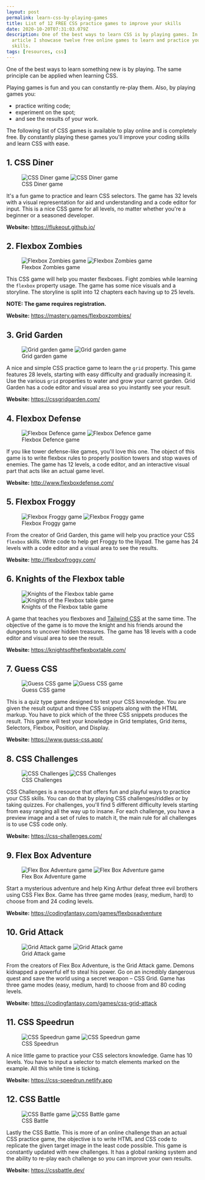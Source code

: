 ```yaml
---
layout: post
permalink: learn-css-by-playing-games
title: List of 12 FREE CSS practice games to improve your skills
date: 2020-10-20T07:31:03.079Z
description: One of the best ways to learn CSS is by playing games. In this
  article I showcase twelve free online games to learn and practice your CSS
  skills.
tags: [resources, css]
---
```


One of the best ways to learn something new is by playing. The same principle can be applied when learning CSS.

Playing games is fun and you can constantly re-play them. Also, by playing games you:

* practice writing code;
* experiment on the spot;
* and see the results of your work.

The following list of CSS games is available to play online and is completely free. By constantly playing these games you'll improve your coding skills and learn CSS with ease. 

## 1. CSS Diner

<figure>
  <img class="shadow lozad" data-src="/images/resources/css-diner.jpg" alt="CSS Diner game" />
  <noscript>
    <img class="shadow" src="/images/resources/css-diner.jpg" alt="CSS Diner game" />
  </noscript>
  <figcaption>CSS Diner game</figcaption>
</figure>

It's a fun game to practice and learn CSS selectors. The game has 32 levels with a visual representation for aid and understanding and a code editor for input. This is a nice CSS game for all levels, no matter whether you're a beginner or a seasoned developer.

**Website:** <https://flukeout.github.io/>

## 2. Flexbox Zombies

<figure>
  <img class="shadow lozad" data-src="/images/resources/flexbox-zombies.jpg" alt="Flexbox Zombies game" />
  <noscript>
    <img class="shadow" src="/images/resources/flexbox-zombies.jpg" alt="Flexbox Zombies game" />
  </noscript>
  <figcaption>Flexbox Zombies game</figcaption>
</figure>

This CSS game will help you master flexboxes. Fight zombies while learning the `flexbox` property usage. The game has some nice visuals and a storyline. The storyline is split into 12 chapters each having up to 25 levels.

**NOTE: The game requires registration.**

**Website:** <https://mastery.games/flexboxzombies/>

## 3. Grid Garden

<figure>
  <img class="shadow lozad" data-src="/images/resources/gridgarden.jpg" alt="Grid garden game" />
  <noscript>
    <img class="shadow" src="/images/resources/gridgarden.jpg" alt="Grid garden game" />
  </noscript>
  <figcaption>Grid garden game</figcaption>
</figure>

A nice and simple CSS practice game to learn the `grid` property. This game features 28 levels, starting with easy difficulty and gradually increasing it. Use the various `grid` properties to water and grow your carrot garden. Grid Garden has a code editor and visual area so you instantly see your result.

**Website:** <https://cssgridgarden.com/>

## 4. Flexbox Defense

<figure>
  <img class="shadow lozad" data-src="/images/resources/flexbox-defence.jpg" alt="Flexbox Defence game" />
  <noscript>
    <img class="shadow" src="/images/resources/flexbox-defence.jpg" alt="Flexbox Defence game" />
  </noscript>
  <figcaption>Flexbox Defence game</figcaption>
</figure>

If you like tower defense-like games, you'll love this one. The object of this game is to write flexbox rules to properly position towers and stop waves of enemies. The game has 12 levels, a code editor, and an interactive visual part that acts like an actual game level.

**Website:** <http://www.flexboxdefense.com/>

## 5. Flexbox Froggy

<figure>
  <img class="shadow lozad" data-src="/images/resources/flexbox-froggy.jpg" alt="Flexbox Froggy game" />
  <noscript>
    <img class="shadow" src="/images/resources/flexbox-froggy.jpg" alt="Flexbox Froggy game" />
  </noscript>
  <figcaption>Flexbox Froggy game</figcaption>
</figure>

From the creator of Grid Garden, this game will help you practice your CSS `flexbox` skills. Write code to help get Froggy to the lilypad. The game has 24 levels with a code editor and a visual area to see the results.

**Website:** <http://flexboxfroggy.com/>

## 6. Knights of the Flexbox table

<figure>
  <img class="shadow lozad" data-src="/images/resources/knightsoftheflexboxtable.png" alt="Knights of the Flexbox table game" />
  <noscript>
    <img class="shadow" src="/images/resources/knightsoftheflexboxtable.png" alt="Knights of the Flexbox table game" />
  </noscript>
  <figcaption>Knights of the Flexbox table game</figcaption>
</figure>

A game that teaches you flexboxes and [Tailwind CSS](https://tailwindcss.com/) at the same time. The objective of the game is to move the knight and his friends around the dungeons to uncover hidden treasures. The game has 18 levels with a code editor and visual area to see the result.

**Website:** <https://knightsoftheflexboxtable.com/>

## 7. Guess CSS

<figure>
  <img class="shadow lozad" data-src="/images/resources/guess-css.png" alt="Guess CSS game" />
  <noscript>
    <img class="shadow" src="/images/resources/guess-css.png" alt="Guess CSS game" />
  </noscript>
  <figcaption>Guess CSS game</figcaption>
</figure>

This is a quiz type game designed to test your CSS knowledge. You are given the result output and three CSS snippets along with the HTML markup. You have to pick which of the three CSS snippets produces the result. This game will test your knowledge in Grid templates, Grid items, Selectors, Flexbox, Position, and Display.

**Website:** <https://www.guess-css.app/>

## 8. CSS Challenges

<figure>
  <img class="shadow lozad" data-src="/images/resources/csschallenges.png" alt="CSS Challenges" />
  <noscript>
    <img class="shadow" src="/images/resources/csschallenges.png" alt="CSS Challenges" />
  </noscript>
  <figcaption>CSS Challenges</figcaption>
</figure>

CSS Challenges is a resource that offers fun and playful ways to practice your CSS skills. You can do that by playing CSS challenges/riddles or by taking quizzes. For challenges, you'll find 5 different difficulty levels starting from easy ranging all the way up to insane. For each challenge, you have a preview image and a set of rules to match it, the main rule for all challenges is to use CSS code only.

**Website:** <https://css-challenges.com/>

## 9. Flex Box Adventure

<figure>
  <img class="shadow lozad" data-src="/images/resources/flex-box-adventure.png" alt="Flex Box Adventure game">
  <noscript>
    <img class="shadow" src="/images/resources/flex-box-adventure.png" alt="Flex Box Adventure game">
  </noscript>
  <figcaption>Flex Box Adventure game</figcaption>
</figure>

Start a mysterious adventure and help King Arthur defeat three evil brothers using CSS Flex Box. Game has three game modes (easy, medium, hard) to choose from and 24 coding levels.

**Website:** <https://codingfantasy.com/games/flexboxadventure>

## 10. Grid Attack

<figure>
  <img class="shadow lozad" data-src="/images/resources/grid-attack.png" alt="Grid Attack game">
  <noscript>
    <img class="shadow" src="/images/resources/grid-attack.png" alt="Grid Attack game">
  </noscript>
  <figcaption>Grid Attack game</figcaption>
</figure>

From the creators of Flex Box Adventure, is the Grid Attack game. Demons kidnapped a powerful elf to steal his power. Go on an incredibly dangerous quest and save the world using a secret weapon – CSS Grid. Game has three game modes (easy, medium, hard) to choose from and 80 coding levels.

**Website:** <https://codingfantasy.com/games/css-grid-attack>

## 11. CSS Speedrun

<figure>
  <img class="shadow lozad" data-src="/images/resources/css-speedrun.png" alt="CSS Speedrun game">
  <noscript>
    <img class="shadow" src="/images/resources/css-speedrun.png" alt="CSS Speedrun game">
  </noscript>
  <figcaption>CSS Speedrun</figcaption>
</figure>

A nice little game to practice your CSS selectors knowledge. Game has 10 levels. You have to input a selector to match elements marked on the example. All this while time is ticking.

**Website:** <https://css-speedrun.netlify.app>

## 12. CSS Battle

<figure>
  <img class="shadow lozad" data-src="/images/resources/cssbattle.jpg" alt="CSS Battle game">
  <noscript>
    <img class="shadow" src="/images/resources/cssbattle.jpg" alt="CSS Battle game">
  </noscript>
  <figcaption>CSS Battle</figcaption>
</figure>

Lastly the CSS Battle. This is more of an online challenge than an actual CSS practice game, the objective is to write HTML and CSS code to replicate the given target image in the least code possible. This game is constantly updated with new challenges. It has a global ranking system and the ability to re-play each challenge so you can improve your own results.

**Website:** <https://cssbattle.dev/>